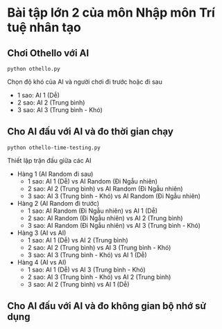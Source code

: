 # Bài tập lớn 2 của môn Nhập môn Trí tuệ nhân tạo

## Chơi Othello với AI

```
python othello.py
```

Chọn độ khó của AI và người chơi đi trước hoặc đi sau
- 1 sao: AI 1 (Dễ)
- 2 sao: AI 2 (Trung bình)
- 3 sao: AI 3 (Trung bình - Khó)

## Cho AI đấu với AI và đo thời gian chạy

```
python othello-time-testing.py
```

Thiết lập trận đấu giữa các AI
- Hàng 1 (AI Random đi sau)
    + 1 sao: AI 1 (Dễ) vs AI Random (Đi Ngẫu nhiên)
    + 2 sao: AI 2 (Trung bình) vs AI Random (Đi Ngẫu nhiên)
    + 3 sao: AI 3 (Trung bình - Khó) vs AI Random (Đi Ngẫu nhiên)
- Hàng 2 (AI Random đi trước)
    + 1 sao: AI Random (Đi Ngẫu nhiên) vs AI 1 (Dễ)
    + 2 sao: AI Random (Đi Ngẫu nhiên) vs AI 2 (Trung bình)
    + 3 sao: AI Random (Đi Ngẫu nhiên) vs AI 3 (Trung bình - Khó)
- Hàng 3 (AI vs AI)
    + 1 sao: AI 1 (Dễ) vs AI 2 (Trung bình)
    + 2 sao: AI 2 (Trung bình) vs AI 3 (Trung bình - Khó)
    + 3 sao: AI 3 (Trung bình - Khó) vs AI 1 (Dễ)
- Hàng 4 (AI vs AI)
    + 1 sao: AI 1 (Dễ) vs AI 3 (Trung bình - Khó)
    + 2 sao: AI 3 (Trung bình - Khó) vs AI 2 (Trung bình)
    + 3 sao: AI 2 (Trung bình) vs AI 1 (Dễ)

## Cho AI đấu với AI và đo không gian bộ nhớ sử dụng

